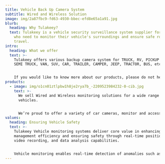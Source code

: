 ```yaml
---
title: Vehicle Back Up Camera System
subtitle: Wired and Wireless Solution
image: img/2a87fbc9-fd63-4930-bbec-efd8e65a1a91.jpg
blurb:
  heading: Why Tulakeey?
  text: Tulakeey is a vehicle security surveillance system supplier for drivers
    who need to monitor their vehicle's surroundings and ensure safe road
    travel.
intro:
  heading: What we offer
  text: >-
    Tulakeey offers various backup camera system for TRUCK, RV, PICKUP TRUCK,
    SEMI TRUCK, VAN, SUV, CAR, TRAILER, CAMPER, JEEP, TRACTOR, BUS, etc.


    If you would like to know more about our products, please do not hesitate to get in touch.
products:
  - image: img/o1cn01ztlpbw1h8je2rya7b_-2209523984232-0-cib.jpg
    text: >-
      We sell Wired and Wireless monitoring solutions for a wide range of
      vehicles.


      We’re proud to offer a variety of car cameras, monitor and accessories with stable performance. Check our post or contact us directly for current availability.
values:
  heading: Ensuring Vehicle Safety
  text: >-
    Tulakeey Vehicle monitoring systems deliver core value in enhancing
    management efficiency and ensuring safety through real-time positioning,
    video recording, and data analysis capabilities.


    Vehicle monitoring enables real-time detection of anomalies such as speeding and collisions, while AI analysis provides fatigue driving alerts and fault diagnostics. In traffic accidents, recorded footage serves as evidence for liability determination, reducing risks of disputes like staged collisions.
---
```

